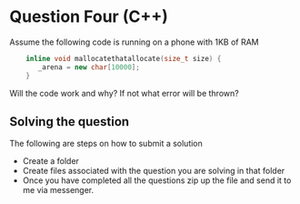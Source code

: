 # Question Four (C++)

Assume the following code is running on a phone with 1KB of RAM

```cpp
    inline void mallocatethatallocate(size_t size) {
       _arena = new char[10000];
    }
```

Will the code work and why? If not what error will be thrown?

## Solving the question

The following are steps on how to submit a solution
 - Create a folder
 - Create files associated with the question you are solving in that folder
 - Once you have completed all the questions zip up the file and send it to me via messenger. 
